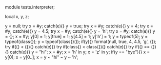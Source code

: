 module tests.interpreter;

local x, y, z;

y = null; try x = #y; catch(e){}
y = true; try x = #y; catch(e){}
y = 4; try x = #y; catch(e){}
y = 4.5; try x = #y; catch(e){}
y = 'h'; try x = #y; catch(e){}
y = {}; x = #y;
y[0] = 1; y[true] = 1; y[4.5] = 1; y['h'] = 1;
y = typeof(5); y = typeof(class{}); y = typeof(class{}());
if(y){}
format(null, true, 4, 4.5, 'g', {});
try if({} < {}){} catch(e){}
try if(class{} < class{}){} catch(e){}
try if({} == {}){} catch(e){}
y = "hi"; x = #y; x = 'h' in y; x = 'z' in y;
if(y == "bye"){}
x = y[0];
x = y[0..];
x = y ~ "hi" ~ y ~ 'h';